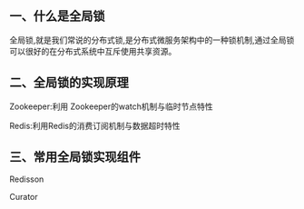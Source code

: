 ## 一、什么是全局锁

全局锁,就是我们常说的分布式锁,是分布式微服务架构中的一种锁机制,通过全局锁可以很好的在分布式系统中互斥使用共享资源。

## 二、全局锁的实现原理

Zookeeper:利用 Zookeeper的watch机制与临时节点特性

Redis:利用Redis的消费订阅机制与数据超时特性

## 三、常用全局锁实现组件

Redisson

Curator 




















